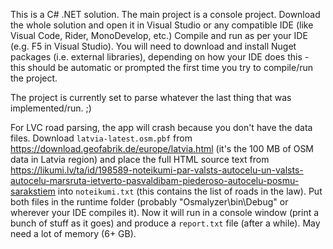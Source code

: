 This is a C# .NET solution. The main project is a console project. Download the whole solution and open it in Visual Studio or any compatible IDE (like Visual Code, Rider, MonoDevelop, etc.) Compile and run as per your IDE (e.g. F5 in Visual Studio). You will need to download and install Nuget packages (i.e. external libraries), depending on how your IDE does this - this should be automatic or prompted the first time you try to compile/run the project.

The project is currently set to parse whatever the last thing that was implemented/run. ;)

For LVC road parsing, the app will crash because you don't have the data files. Download `latvia-latest.osm.pbf` from https://download.geofabrik.de/europe/latvia.html (it's the 100 MB of OSM data in Latvia region) and place the full HTML source text from https://likumi.lv/ta/id/198589-noteikumi-par-valsts-autocelu-un-valsts-autocelu-marsruta-ietverto-pasvaldibam-piederoso-autocelu-posmu-sarakstiem into `noteikumi.txt` (this contains the list of roads in the law). Put both files in the runtime folder (probably "Osmalyzer\bin\Debug" or wherever your IDE compiles it). Now it will run in a console window (print a bunch of stuff as it goes) and produce a `report.txt` file (after a while). May need a lot of memory (6+ GB).